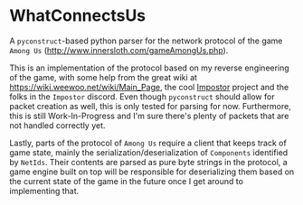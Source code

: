 # WhatConnectsUs
A `pyconstruct`-based python parser for the network protocol of the game `Among Us` (http://www.innersloth.com/gameAmongUs.php).

This is an implementation of the protocol based on my reverse engineering of the game, with some help from the great wiki at https://wiki.weewoo.net/wiki/Main_Page, the cool [Impostor](https://github.com/Impostor/Impostor/) project and the folks in the `Impostor` discord.
Even though `pyconstruct` should allow for packet creation as well, this is only tested for parsing for now. Furthermore, this is still Work-In-Progress and
I'm sure there's plenty of packets that are not handled correctly yet. 

Lastly, parts of the protocol of `Among Us` require a client that keeps track of game state, mainly the serialization/deserialization of `Components` identified by `NetIds`. Their contents are parsed as pure byte strings in the protocol, a game engine built on top will be responsible for deserializing them based on the current state of the game in the future once I get around to implementing that. 

